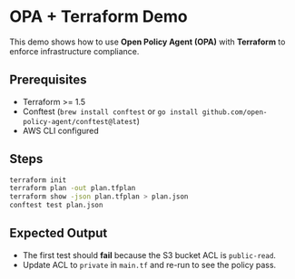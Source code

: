 
# OPA + Terraform Demo

This demo shows how to use **Open Policy Agent (OPA)** with **Terraform** to enforce infrastructure compliance.

## Prerequisites
- Terraform >= 1.5
- Conftest (`brew install conftest` or `go install github.com/open-policy-agent/conftest@latest`)
- AWS CLI configured

## Steps
```bash
terraform init
terraform plan -out plan.tfplan
terraform show -json plan.tfplan > plan.json
conftest test plan.json
```

## Expected Output
- The first test should **fail** because the S3 bucket ACL is `public-read`.
- Update ACL to `private` in `main.tf` and re-run to see the policy pass.
